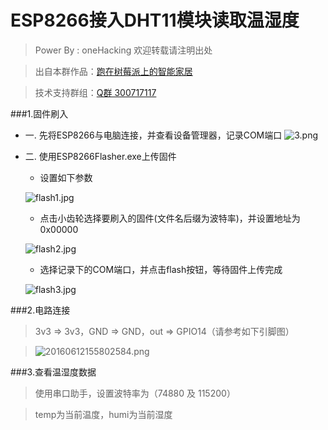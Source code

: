 # ESP8266接入DHT11模块读取温湿度
> Power By : oneHacking     欢迎转载请注明出处

> 出自本群作品：[跑在树莓派上的智能家居](http://iot0.tk:8081)

> 技术支持群组：[Q群 300717117](https://jq.qq.com/?_wv=1027&k=51EYE42)

###1.固件刷入
*   一. 先将ESP8266与电脑连接，并查看设备管理器，记录COM端口
        ![3.png](https://i.loli.net/2017/09/13/59b81adfba00b.png)
        
*   二. 使用ESP8266Flasher.exe上传固件

    *   设置如下参数

       ![flash1.jpg](https://i.loli.net/2017/09/13/59b817c99acb3.jpg)
    
    *   点击小齿轮选择要刷入的固件(文件名后缀为波特率)，并设置地址为0x00000

       ![flash2.jpg](https://i.loli.net/2017/09/13/59b817c9a3846.jpg)
    
    *   选择记录下的COM端口，并点击flash按钮，等待固件上传完成

       ![flash3.jpg](https://ooo.0o0.ooo/2017/09/13/59b83df32af33.jpg)

###2.电路连接
>3v3 => 3v3，GND => GND，out => GPIO14（请参考如下引脚图）

>![20160612155802584.png](https://i.loli.net/2017/09/13/59b82333564fc.png)

###3.查看温湿度数据

>使用串口助手，设置波特率为（74880 及 115200）

>temp为当前温度，humi为当前湿度
